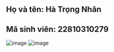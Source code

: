 ## Họ và tên: Hà Trọng Nhân
## Mã sinh viên: 22810310279
![image](https://github.com/user-attachments/assets/ddafe968-dc92-43ec-b8d7-1f3a00135590)
![image](https://github.com/user-attachments/assets/d4c332c2-26cb-4317-aacc-04520a8647c3)
